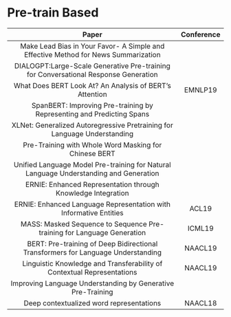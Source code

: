 # Pre-train Based

| Paper | Conference |
| :---: | :---: |
|Make Lead Bias in Your Favor- A Simple and Effective Method for News Summarization||
|DIALOGPT:Large-Scale Generative Pre-training for Conversational Response Generation||
| What Does BERT Look At? An Analysis of BERT’s Attention | EMNLP19 |
|SpanBERT: Improving Pre-training by Representing and Predicting Spans||
|XLNet: Generalized Autoregressive Pretraining for Language Understanding||
|Pre-Training with Whole Word Masking for Chinese BERT||
|Unified Language Model Pre-training for Natural Language Understanding and Generation||
|ERNIE: Enhanced Representation through Knowledge Integration||
|ERNIE: Enhanced Language Representation with Informative Entities|ACL19|
|MASS: Masked Sequence to Sequence Pre-training for Language Generation|ICML19|
| BERT: Pre-training of Deep Bidirectional Transformers for Language Understanding|NAACL19|
|Linguistic Knowledge and Transferability of Contextual Representations|NAACL19|
|Improving Language Understanding by Generative Pre-Training||
|Deep contextualized word representations|NAACL18|

